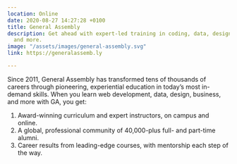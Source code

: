 ```yaml
---
location: Online
date: 2020-08-27 14:27:28 +0100
title: General Assembly
description: Get ahead with expert-led training in coding, data, design, digital marketing,
  and more.
image: "/assets/images/general-assembly.svg"
link: https://generalassemb.ly

---
```

Since 2011, General Assembly has transformed tens of thousands of careers through pioneering, experiential education in today’s most in-demand skills. When you learn web development, data, design, business, and more with GA, you get:

1. Award-winning curriculum and expert instructors, on campus and online.
2. A global, professional community of 40,000-plus full- and part-time alumni.
3. Career results from leading-edge courses, with mentorship each step of the way.